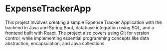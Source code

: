 # ExpenseTrackerApp
This project involves creating a simple Expense Tracker Application with the backend in Java and Spring Boot, database integration using SQL, and a frontend built with React. The project also covers using Git for version control, while implementing essential programming concepts like data abstraction, encapsulation, and Java collections.
